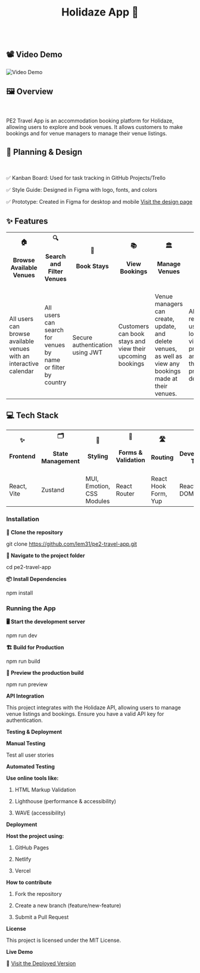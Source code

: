 <div align="center">
  <h1><strong>Holidaze App 🌴</strong></h1>
  <br><br>
</div>


<h2> 📽  <strong>Video Demo </strong></h2>



<img src="https://i.ibb.co/nqzrmgjV/Holidaze-Vid-Clip.gif" alt="Video Demo">




<h2> 🖼 <strong> Overview </strong> </h2> <br>

PE2 Travel App is an accommodation booking platform for Holidaze, allowing users to explore and book venues. It allows customers to make bookings and for venue managers to manage their venue listings.

 <h2> 🎨<strong> Planning & Design </strong> </h2> <br>

 ✅ Kanban Board: Used for task tracking in GitHub Projects/Trello

✅ Style Guide: Designed in Figma with logo, fonts, and colors

✅ Prototype: Created in Figma for desktop and mobile
[Visit the design page](https://www.figma.com/design/P4O11wG36Qvu9bNSIVjA4W/HOLIDAZE-PE2?node-id=67-514&t=aoyvUyu64jcgSth0-1)  <br>


<h2><strong>✨ Features</strong> </h2>

<table> <tr> <th><strong>🏠<h4> Browse Available Venues </h4></strong></th> <th><strong> 🔍 <h4>Search and Filter Venues </h4> </strong></th> <th><strong> 📅 <h4> Book Stays </h4> </strong></th> <th><strong> 📚 <h4> View Bookings </h4> </strong></th> <th><strong> 🏛️<h4> Manage Venues </h4> </strong></th> <th><strong> 🎨 <h4> Login </h4> </strong></th> <th><strong> <h4> 📁 Authentication </h4> </strong></th> </tr>  <td> All users can browse available venues with an interactive calendar</td> <td>All users can search for venues by name or filter by country</td> <td>Secure authentication using JWT</td> <td>Customers can book stays and view their upcoming bookings</td> <td>Venue managers can create, update, and delete venues, as well as view any bookings made at their venues.</td> <td>All registered users can login, view their profile and edit their profile details</td> <td>Secure authentication using JWT</td> </tr> </table>


<h2> <strong> 💻 Tech Stack </strong> </h2>

<table>
<tr>
<th align='center' > ✨<strong><h4>Frontend </h4> </strong>  </th>
<th align='center' > 🗂️ <strong><h4> State Management </h4> </strong> </th>
<th align='center' >  🎨 <strong><h4> Styling</h4></strong>  </th>
<th align='center' > 📝 <strong> <h4>Forms & Validation</h4> </strong>  </th>
<th align='center' > 🛣️ <strong> <h4>Routing</h4> </strong>  </th>
<th align='center' > 🛠️ <strong> <h4>Development Tools</h4></strong></th>
</tr>
<tr>
    <td>React, Vite</td>
    <td>Zustand</td>
    <td>MUI, Emotion, CSS Modules</td>
    <td>React Router</td>
    <td>React Hook Form, Yup</td>
    <td>React Router DOM</td>
  </tr>
  </table>

<h3><strong>Installation</strong></h3>

**🚀 Clone the repository**

git clone https://github.com/lem31/pe2-travel-app.git

**📁 Navigate to the project folder**

cd pe2-travel-app

**📦 Install Dependencies**

npm install

<h3><strong>Running the App</strong></h3>

**🖥️ Start the development server** 

npm run dev

**🏗️ Build for Production** 

npm run build

**👀 Preview the production build** 

npm run preview

**API Integration**

This project integrates with the Holidaze API, allowing users to manage venue listings and bookings. Ensure you have a valid API key for authentication.


**Testing & Deployment**

**Manual Testing**

Test all user stories

**Automated Testing** 

**Use online tools like:**

1. HTML Markup Validation

2. Lighthouse (performance & accessibility)

3. WAVE (accessibility)

**Deployment**

**Host the project using:**

1. GitHub Pages

2. Netlify

3. Vercel

**How to contribute**

1. Fork the repository

2. Create a new branch (feature/new-feature)

3. Submit a Pull Request

**License**

This project is licensed under the MIT License.

**Live Demo**

🚀 [Visit the Deployed Version](https://holidaze-lem.netlify.app/)
